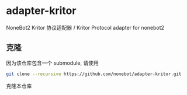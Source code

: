# adapter-kritor
NoneBot2 Kritor 协议适配器 / Kritor Protocol adapter for nonebot2


## 克隆

因为该仓库包含一个 submodule, 请使用

```bash
git clone --recursive https://github.com/nonebot/adapter-kritor.git
```

克隆本仓库